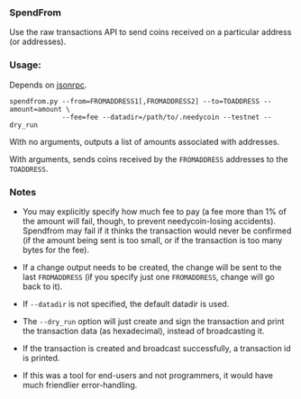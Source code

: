 ### SpendFrom ###

Use the raw transactions API to send coins received on a particular
address (or addresses).

### Usage: ###
Depends on [jsonrpc](http://json-rpc.org/).

	spendfrom.py --from=FROMADDRESS1[,FROMADDRESS2] --to=TOADDRESS --amount=amount \
	             --fee=fee --datadir=/path/to/.needycoin --testnet --dry_run

With no arguments, outputs a list of amounts associated with addresses.

With arguments, sends coins received by the `FROMADDRESS` addresses to the `TOADDRESS`.

### Notes ###

- You may explicitly specify how much fee to pay (a fee more than 1% of the amount
will fail,  though, to prevent needycoin-losing accidents). Spendfrom may fail if
it thinks the transaction would never be confirmed (if the amount being sent is
too small, or if the transaction is too many bytes for the fee).

- If a change output needs to be created, the change will be sent to the last
`FROMADDRESS` (if you specify just one `FROMADDRESS`, change will go back to it).

- If `--datadir` is not specified, the default datadir is used.

- The `--dry_run` option will just create and sign the transaction and print
the transaction data (as hexadecimal), instead of broadcasting it.

- If the transaction is created and broadcast successfully, a transaction id
is printed.

- If this was a tool for end-users and not programmers, it would have much friendlier
error-handling.
